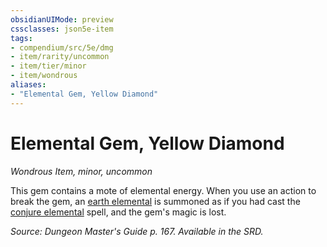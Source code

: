 ```yaml
---
obsidianUIMode: preview
cssclasses: json5e-item
tags:
- compendium/src/5e/dmg
- item/rarity/uncommon
- item/tier/minor
- item/wondrous
aliases: 
- "Elemental Gem, Yellow Diamond"
---
```

# Elemental Gem, Yellow Diamond
*Wondrous Item, minor, uncommon*  


This gem contains a mote of elemental energy. When you use an action to break the gem, an [earth elemental](/Systems/5e/bestiary/elemental/earth-elemental.md) is summoned as if you had cast the [conjure elemental](/Systems/5e/spells/conjure-elemental.md) spell, and the gem's magic is lost.

*Source: Dungeon Master's Guide p. 167. Available in the SRD.*